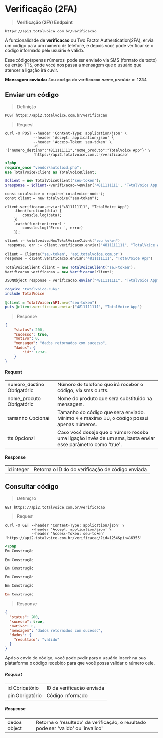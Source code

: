 # Verificação (2FA)

> <b>Verificação (2FA) Endpoint</b>

```text
https://api2.totalvoice.com.br/verificacao
```
A funcionalidade de **verificacao** ou Two Factor Authentication(2FA), envia um código para um número de telefone, e depois você pode verificar se o código informado pelo usuário é válido.

Esse código(apenas números) pode ser enviado via SMS (formato de texto) ou então TTS, onde você nos passa a mensagem que o usuário que atender a ligação irá ouvir.

<b>Mensagem enviada:</b> Seu codigo de verificacao *nome_produto* e: 1234

## Enviar um código

> Definição

```text
POST https://api2.totalvoice.com.br/verificacao
```

> Request

```shell--curl
curl -X POST --header 'Content-Type: application/json' \
             --header 'Accept: application/json' \
             --header 'Access-Token: seu-token' \
             -d '{"numero_destino":"4811111111","nome_produto":"TotalVoice App"}' \
             'https://api2.totalvoice.com.br/verificacao'
```
```php
<?php
require_once "vendor/autoload.php";
use TotalVoice\Client as TotalVoiceClient;

$client = new TotalVoiceClient('seu-token');
$response = $client->verificacao->enviar('4811111111', 'TotalVoice App');
```
```javascript--node
const totalvoice = require('totalvoice-node');
const client = new totalvoice("seu-token");

client.verificacao.enviar("4811111111", "TotalVoice App")
    .then(function(data) {
        console.log(data);
    })
    .catch(function(error) {
        console.log('Erro: ', error)
    });
```
```go
client := totalvoice.NewTotalVoiceClient("seu-token")
 response, err := client.verificacao.enviar("4811111111", "TotalVoice App", false, "")
```
```python
client = Cliente("seu-token", 'api.totalvoice.com.br')
response = client.verificacao.enviar("4811111111", "TotalVoice App")
```
```java
TotalVoiceClient client = new TotalVoiceClient("seu-token");
Verificacao verificacao = new Verificacao(client);

JSONObject response = verificacao.enviar("4811111111", "TotalVoice App");
```
```ruby
require 'totalvoice-ruby'
include TotalVoice

@client = TotalVoice::API.new("seu-token")
puts @client.verificacao.enviar("4811111111", "TotalVoice App")
```
> Response

```json
{
    "status": 200,
    "sucesso": true,
    "motivo": 0,
    "mensagem": "dados retornados com sucesso",
    "dados": {
        "id": 12345
    }
}
```


#### Request

<table class="table-parameters">
    <tbody>
        <tr>
            <td>
                numero_destino
                <span class="required">Obrigatório</span>
            </td>
            <td>
                Número do telefone que irá receber o código, via sms ou tts.
             </td>
        </tr>
        <tr>
            <td>
                nome_produto
                <span class="required">Obrigatório</span>
            </td>
            <td>
                Nome do produto que sera substituido na mensagem. 
            </td>
        </tr>
        <tr>
            <td>
                tamanho
                <span class="optional">Opcional</span>
            </td>
            <td>
                Tamanho do código que sera enviado. Minimo 4 e máximo 10, o código possui apenas números.
            </td>
        </tr>
        <tr>
            <td>
                tts
                <span class="optional">Opcional</span>
            </td>
            <td>
                Caso você deseje que o número receba uma ligação invés de um sms, basta enviar esse parâmetro como 'true'.
            </td>
        </tr>
    </tbody>
</table>

#### Response

<table class="table-parameters">
    <tbody>
        <tr>
            <td>
                id
                <span class="attribute">integer</span>
            </td>
            <td>
                Retorna o ID do do verificação de código enviada.
             </td>
        </tr>
    </tbody>
</table>

## Consultar código

> Definição


```text
GET https://api2.totalvoice.com.br/verificacao
```

> Request

```shell--curl
curl -X GET --header 'Content-Type: application/json' \
            --header 'Accept: application/json' \
            --header 'Access-Token: seu-token' 'https://api2.totalvoice.com.br/verificacao/?id=1234&pin=36355'
```
```php
<?php
Em Construção
```
```javascript--node
Em Construção
```
```go
Em Construção
```
```python
Em Construção
```
```java
Em Construção
```
```ruby
Em Construção
```
> Response

```json
{
  "status": 200,
  "sucesso": true,
  "motivo": 0,
  "mensagem": "dados retornados com sucesso",
  "dados": {
    "resultado": "valido"
  }
}
```

Após o envio do código, você pode pedir para o usuário inserir na sua platarforma o código recebido para que você possa validar o número dele.



##### Request

<table class="table-parameters">
    <tbody>
        <tr>
            <td>
                id
                <span class="required">Obrigatório</span>
            </td>
            <td>
                ID da verificação enviada
             </td>
        </tr>
        <td>
                pin
                <span class="required">Obrigatório</span>
            </td>
            <td>
                Código informado
             </td>
        </tr>
    </tbody>
</table>

##### Response

<table class="table-parameters">
    <tbody>
        <tr>
            <td>
                dados
                <span class="attribute">object</span>
            </td>
            <td>
                Retorna o 'resultado' da verificação, o resultado pode ser 'valido' ou 'invalido'
             </td>
        </tr>
    </tbody>
</table>